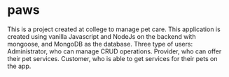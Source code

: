 # paws

This is a project created at college to manage pet care. This application is created using vanilla Javascript and NodeJs on the backend with mongoose, and MongoDB as the database. Three type of users: Administrator, who can manage CRUD operations. Provider, who can offer their pet services. Customer, who is able to get services for their pets on the app.
